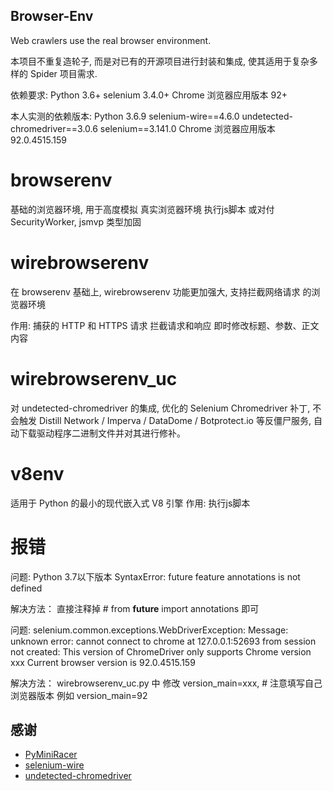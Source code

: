 ## Browser-Env
Web crawlers use the real browser environment.

本项目不重复造轮子, 而是对已有的开源项目进行封装和集成, 使其适用于复杂多样的 Spider 项目需求.

依赖要求:
Python 3.6+
selenium 3.4.0+
Chrome 浏览器应用版本 92+

本人实测的依赖版本:
Python 3.6.9
selenium-wire==4.6.0
undetected-chromedriver==3.0.6
selenium==3.141.0
Chrome 浏览器应用版本 92.0.4515.159

# browserenv
基础的浏览器环境, 用于高度模拟 真实浏览器环境 执行js脚本
或对付 SecurityWorker, jsmvp 类型加固

# wirebrowserenv
在 browserenv 基础上, wirebrowserenv 功能更加强大, 支持拦截网络请求 的浏览器环境

作用:
    捕获的 HTTP 和 HTTPS 请求
    拦截请求和响应
    即时修改标题、参数、正文内容


# wirebrowserenv_uc
对 undetected-chromedriver 的集成,
优化的 Selenium Chromedriver 补丁,
不会触发 Distill Network / Imperva / DataDome / Botprotect.io 等反僵尸服务,
自动下载驱动程序二进制文件并对其进行修补。

# v8env
适用于 Python 的最小的现代嵌入式 V8 引擎
作用:
    执行js脚本


# 报错
问题:
    Python 3.7以下版本
    SyntaxError: future feature annotations is not defined

解决方法：
    直接注释掉 # from __future__ import annotations 即可

问题:
    selenium.common.exceptions.WebDriverException: Message: unknown error: cannot connect to chrome at 127.0.0.1:52693
    from session not created: This version of ChromeDriver only supports Chrome version xxx
    Current browser version is 92.0.4515.159

解决方法：
    wirebrowserenv_uc.py 中 修改 version_main=xxx, # 注意填写自己浏览器版本
    例如 version_main=92

## 感谢

* [PyMiniRacer](https://github.com/sqreen/PyMiniRacer)
* [selenium-wire](https://github.com/wkeeling/selenium-wire)
* [undetected-chromedriver](https://github.com/ultrafunkamsterdam/undetected-chromedriver)
